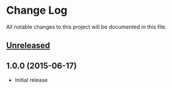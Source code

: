 # Change Log

All notable changes to this project will be documented in this file.

## [Unreleased]

## 1.0.0 (2015-06-17)

- Initial release

[Unreleased]: https://github.com/spectator/affirm/compare/v1.0.0...HEAD
